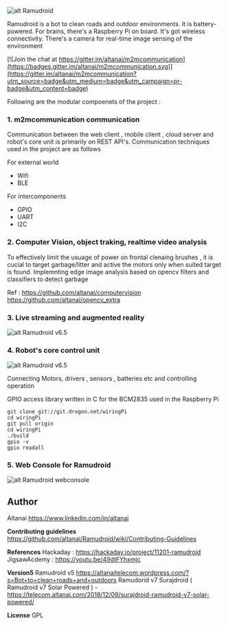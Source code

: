 
![alt Ramudroid ](https://altanaitelecom.files.wordpress.com/2016/03/ramudroid-image.png?w=500)

Ramudroid is a bot to clean roads and outdoor environments. It is battery-powered. For brains, there's a Raspberry Pi on board. It's got wireless connectivity. There's a camera for real-time image sensing of the environment

[![Join the chat at https://gitter.im/altanai/m2mcommunication](https://badges.gitter.im/altanai/m2mcommunication.svg)](https://gitter.im/altanai/m2mcommunication?utm_source=badge&utm_medium=badge&utm_campaign=pr-badge&utm_content=badge)


Following are the modular compoenets of the project :

### 1. m2mcommunication communication 

Communication between the web client , mobile client , cloud server and robot's  core unit is primarily on REST API's.
Communication techniques used in the project are as follows 

For external world 
- Wifi
- BLE

For intercomponents 
- GPIO
- UART 
- I2C

### 2. Computer Vision, object traking, realtime video analysis

To effectively limit the usuage of power on frontal clenaing brushes , it is cucial to target garbage/litter and active the motors only when suited target is found. 
Implemnting edge image analysis based on opencv filters and classifiers to detect garbage

Ref : https://github.com/altanai/computervision
https://github.com/altanai/opencv_extra


### 3. Live streaming and augmented reality

![alt Ramudroid v6.5](http://s20.postimg.org/cf0t9nnkt/live_Streaming_1.png)

### 4. Robot's core control unit

![alt Ramudroid v6.5](http://s32.postimg.org/tkx97ih9x/Ramudroid_blacknwhite.jpg)

Connecting Motors, drivers , sensors , batteries etc and controlling operation 

GPIO access library written in C for the BCM2835 used in the Raspberry Pi
```
git clone git://git.drogon.net/wiringPi
cd wiringPi
git pull origin
cd wiringPi
./build
gpio -v
gpio readall
```

### 5. Web Console for Ramudroid

![alt Ramudroid webconsole ](https://altanaitelecom.files.wordpress.com/2016/03/screenshot-from-2016-03-19-04-28-53.png?w=728)

## Author 
Altanai https://www.linkedin.com/in/altanai

**Contributing guidelines**
https://github.com/altanai/Ramudroid/wiki/Contributing-Guidelines

**References**
Hackaday : https://hackaday.io/project/11201-ramudroid
JigsawAcdemy : https://youtu.be/49dtFYhxmjc

**Version5**
Ramudroid v5 https://altanaitelecom.wordpress.com/?s=Bot+to+clean+roads+and+outdoors
Ramudorid v7 Surajdroid ( Ramudroid v7 Solar Powered ) - https://telecom.altanai.com/2018/12/09/surajdroid-ramudroid-v7-solar-powered/

**License**
GPL